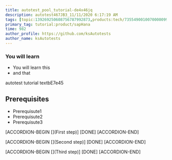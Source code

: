 ```yaml
---
title: autotest_pool_tutorial-de4x46jq
description: autotest467JB3_11/11/2020 6:17:19 AM
tags: [topic:139269250608756787992873,products:tech/73554900100700000996,tutorial:experience/advanced]
primary_tag: tutorial:product/sapHana
time: 982
author_profile: https://github.com/ksAutotests
author_name: ksAutotests
---
```

### You will learn
- You will learn this
- and that

autotest tutorial textbE7e45

## Prerequisites
- Prerequisute1
- Prerequisute2
- Prerequisute3

[ACCORDION-BEGIN [](First step)]
[DONE]
[ACCORDION-END]

[ACCORDION-BEGIN [](Second step)]
[DONE]
[ACCORDION-END]

[ACCORDION-BEGIN [](Third step)]
[DONE]
[ACCORDION-END]

